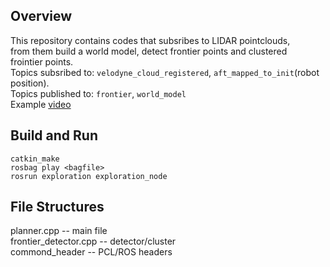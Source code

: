 ## Overview
This repository contains codes that subsribes to LIDAR pointclouds,  
 from them build a world model, detect frontier points and clustered  
 frointier points.  
Topics subsribed to: `velodyne_cloud_registered`, `aft_mapped_to_init`(robot position).  
Topics published to: `frontier`, `world_model`  
Example [video](https://www.youtube.com/watch?v=AmljFj6Loq0&fbclid=IwAR0LnJ0lbV-ZV7EVbq4Vx_MjzY3_magAM62Dfc9GdNHgn5H4PYt2AIs06ps)

## Build and Run
    catkin_make
    rosbag play <bagfile>
    rosrun exploration exploration_node

## File Structures
  planner.cpp -- main file  
    frontier_detector.cpp -- detector/cluster  
       commond_header -- PCL/ROS headers  


